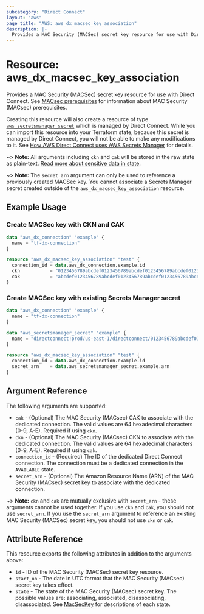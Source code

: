 ```yaml
---
subcategory: "Direct Connect"
layout: "aws"
page_title: "AWS: aws_dx_macsec_key_association"
description: |-
  Provides a MAC Security (MACSec) secret key resource for use with Direct Connect.
---
```


# Resource: aws_dx_macsec_key_association

Provides a MAC Security (MACSec) secret key resource for use with Direct Connect. See [MACsec prerequisites](https://docs.aws.amazon.com/directconnect/latest/UserGuide/direct-connect-mac-sec-getting-started.html#mac-sec-prerequisites) for information about MAC Security (MACsec) prerequisites.

Creating this resource will also create a resource of type [`aws_secretsmanager_secret`](https://registry.terraform.io/providers/hashicorp/aws/latest/docs/resources/secretsmanager_secret) which is managed by Direct Connect. While you can import this resource into your Terraform state, because this secret is managed by Direct Connect, you will not be able to make any modifications to it. See [How AWS Direct Connect uses AWS Secrets Manager](https://docs.aws.amazon.com/secretsmanager/latest/userguide/integrating_how-services-use-secrets_directconnect.html) for details.

~> **Note:** All arguments including `ckn` and `cak` will be stored in the raw state as plain-text.
[Read more about sensitive data in state](https://www.terraform.io/docs/state/sensitive-data.html).

~> **Note:** The `secret_arn` argument can only be used to reference a previously created MACSec key. You cannot associate a Secrets Manager secret created outside of the `aws_dx_macsec_key_association` resource.

## Example Usage

### Create MACSec key with CKN and CAK

```terraform
data "aws_dx_connection" "example" {
  name = "tf-dx-connection"
}

resource "aws_dx_macsec_key_association" "test" {
  connection_id = data.aws_dx_connection.example.id
  ckn           = "0123456789abcdef0123456789abcdef0123456789abcdef0123456789abcdef"
  cak           = "abcdef0123456789abcdef0123456789abcdef0123456789abcdef0123456789"
}
```

### Create MACSec key with existing Secrets Manager secret

```terraform
data "aws_dx_connection" "example" {
  name = "tf-dx-connection"
}

data "aws_secretsmanager_secret" "example" {
  name = "directconnect!prod/us-east-1/directconnect/0123456789abcdef0123456789abcdef0123456789abcdef0123456789abcdef"
}

resource "aws_dx_macsec_key_association" "test" {
  connection_id = data.aws_dx_connection.example.id
  secret_arn    = data.aws_secretsmanager_secret.example.arn
}
```

## Argument Reference

The following arguments are supported:

* `cak` - (Optional) The MAC Security (MACsec) CAK to associate with the dedicated connection. The valid values are 64 hexadecimal characters (0-9, A-E). Required if using `ckn`.
* `ckn` - (Optional) The MAC Security (MACsec) CKN to associate with the dedicated connection. The valid values are 64 hexadecimal characters (0-9, A-E). Required if using `cak`.
* `connection_id` - (Required) The ID of the dedicated Direct Connect connection. The connection must be a dedicated connection in the `AVAILABLE` state.
* `secret_arn` - (Optional) The Amazon Resource Name (ARN) of the MAC Security (MACsec) secret key to associate with the dedicated connection.

~> **Note:** `ckn` and `cak` are mutually exclusive with `secret_arn` - these arguments cannot be used together. If you use `ckn` and `cak`, you should not use `secret_arn`. If you use the `secret_arn` argument to reference an existing MAC Security (MACSec) secret key, you should not use `ckn` or `cak`.

## Attribute Reference

This resource exports the following attributes in addition to the arguments above:

* `id` - ID of the MAC Security (MACSec) secret key resource.
* `start_on` - The date in UTC format that the MAC Security (MACsec) secret key takes effect.
* `state` -  The state of the MAC Security (MACsec) secret key. The possible values are: associating, associated, disassociating, disassociated. See [MacSecKey](https://docs.aws.amazon.com/directconnect/latest/APIReference/API_MacSecKey.html#DX-Type-MacSecKey-state) for descriptions of each state.
